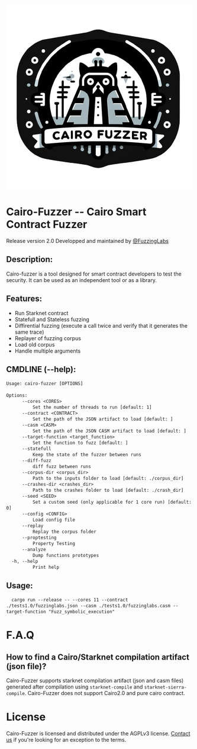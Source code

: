 <p align="center">
  <img src="./docs/imgs/cairo_fuzzer.png" />
</p>

# Cairo-Fuzzer -- Cairo Smart Contract Fuzzer
Release version 2.0
Developped and maintained by [@FuzzingLabs](https://github.com/FuzzingLabs)
## Description:

Cairo-fuzzer is a tool designed for smart contract developers to test the security. It can be used as an independent tool or as a library.

## Features:

- Run Starknet contract
- Statefull and Stateless fuzzing
- Diffirential fuzzing (execute a call twice and verify that it generates the same trace) 
- Replayer of fuzzing corpus
- Load old corpus
- Handle multiple arguments
## CMDLINE (--help):

```
Usage: cairo-fuzzer [OPTIONS]

Options:
      --cores <CORES>
          Set the number of threads to run [default: 1]
      --contract <CONTRACT>
          Set the path of the JSON artifact to load [default: ]
      --casm <CASM>
          Set the path of the JSON CASM artifact to load [default: ]
      --target-function <target_function>
          Set the function to fuzz [default: ]
      --statefull
          Keep the state of the fuzzer between runs
      --diff-fuzz
          diff fuzz between runs
      --corpus-dir <corpus_dir>
          Path to the inputs folder to load [default: ./corpus_dir]
      --crashes-dir <crashes_dir>
          Path to the crashes folder to load [default: ./crash_dir]
      --seed <SEED>
          Set a custom seed (only applicable for 1 core run) [default: 0]
      --config <CONFIG>
          Load config file
      --replay
          Replay the corpus folder
      --proptesting
          Property Testing
      --analyze
          Dump functions prototypes
  -h, --help
          Print help
```
## Usage:
```
  cargo run --release -- --cores 11 --contract ./tests1.0/fuzzinglabs.json --casm ./tests1.0/fuzzinglabs.casm --target-function "Fuzz_symbolic_execution"
```
# F.A.Q

## How to find a Cairo/Starknet compilation artifact (json file)?

Cairo-Fuzzer supports starknet compilation artifact (json and casm files) generated after compilation using `starknet-compile` and `starknet-sierra-compile`.
Cairo-Fuzzer does not support Cairo2.0 and pure cairo contract.

# License

Cairo-Fuzzer is licensed and distributed under the AGPLv3 license. [Contact us](mailto:contact@fuzzinglabs.com) if you're looking for an exception to the terms.
